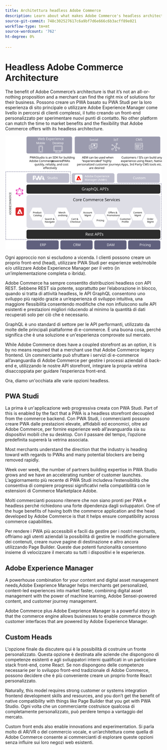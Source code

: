 ```yaml
---
title: Architettura headless Adobe Commerce
description: Learn about what makes Adobe Commerce's headless architecture approach unique.
source-git-commit: 748c302527617c6a9bf7d6e666c6b3acff89e021
workflow-type: tm+mt
source-wordcount: '762'
ht-degree: 0%

---
```



# Headless Adobe Commerce Architecture

The benefit of Adobe Commerce’s architecture is that it’s not an all-or-nothing proposition and a merchant can find the right mix of solutions for their business. Possono creare un PWA basato su PWA Studi per la loro esperienza di sito principale o utilizzare Adobe Experience Manager come livello in percorsi di clienti complessi, il tutto creando un front-end personalizzato per sperimentare nuovi punti di contatto. No other platform can match the time to market benefits and the flexibility that Adobe Commerce offers with its headless architecture.

![Diagramma che mostra un’architettura headless Adobe Commerce storefront](../../../assets/playbooks/headless-storefront-architecture.svg)

Ogni approccio non si escludono a vicenda. I clienti possono creare un proprio front-end (head), utilizzare PWA Studi per esperienze web/mobile e/o utilizzare Adobe Experience Manager per il vetro (in un’implementazione completa o ibrida).

Adobe Commerce ha sempre consentito distribuzioni headless con API REST. Sebbene REST sia potente, soprattutto per l’elaborazione in blocco, quando si tratta di attività headless, le API GraphQL consentono uno sviluppo più rapido grazie a un’esperienza di sviluppo intuitiva, una maggiore flessibilità consentendo modifiche che non influiscono sulle API esistenti e prestazioni migliori riducendo al minimo la quantità di dati recuperati solo per ciò che è necessario.

GraphQL è uno standard di settore per le API performanti, utilizzato da molte delle principali piattaforme di e-commerce. È una buona cosa, perché significa che è una soluzione e un&#39;esperienza comprovate sul mercato.

While Adobe Commerce does have a coupled storefront as an option, it is by no means required that a merchant use that Adobe Commerce legacy frontend. Un commerciante può sfruttare i servizi di e-commerce all’avanguardia di Adobe Commerce per gestire i processi aziendali di back-end e, utilizzando le nostre API storefront, integrare la propria vetrina disaccoppiata per guidare l’esperienza front-end.

Ora, diamo un&#39;occhiata alle varie opzioni headless.

## PWA Studi

La prima è un&#39;applicazione web progressiva creata con PWA Studi. Part of this is enabled by the fact that a PWA is a headless storefront decoupled from the commerce backend. Con PWA Studi, i commercianti possono creare PWA dalle prestazioni elevate, affidabili ed economici, oltre ad Adobe Commerce, per fornire esperienze web all’avanguardia sia su dispositivi mobili che su desktop. Con il passare del tempo, l’opzione predefinita supererà la vetrina associata.

Most merchants understand the direction that the industry is heading toward with regards to PWAs and many potential blockers are being removed rapidly.

Week over week, the number of partners building expertise in PWA Studio grows and we have an accelerating number of customer launches. L’aggiornamento più recente di PWA Studi includeva l’estensibilità che consentiva di compiere progressi significativi nella compatibilità con le estensioni di Commerce Marketplace Adobe.

Molti commercianti possono ritenere che non siano pronti per PWA e headless perché richiedono una forte dipendenza dagli sviluppatori. One of the huge benefits of having both the commerce application and the head developed by Adobe Commerce is that it helps ensure compatibility across commerce capabilities.

Per rendere i PWA più accessibili e facili da gestire per i nostri merchants, offriamo agli utenti aziendali la possibilità di gestire le modifiche giornaliere dei contenuti, creare nuove pagine di destinazione e altro ancora utilizzando Page Builder. Queste due potenti funzionalità consentono insieme di velocizzare il mercato su tutti i dispositivi e le esperienze.

## Adobe Experience Manager

A powerhouse combination for your content and digital asset management needs,Adobe Exeprience Manager helps merchants get personalized, content-led experiences into market faster, combining digital asset management with the power of machine learning, Adobe Sensei-powered content, and customer journey management.

Adobe Commerce plus Adobe Exeprience Manager is a powerful story in that the commerce engine allows businesses to enable commerce though customer interfaces that are powered by Adobe Experience Manager.

## Custom Heads

L&#39;opzione finale da discutere qui è la possibilità di costruire un fronte personalizzato. Questa opzione è destinata alle aziende che dispongono di competenze esistenti e agli sviluppatori interni qualificati in un particolare stack front-end, come React. Se non dispongono delle competenze necessarie per lo sviluppo front-end tradizionale di Adobe Commerce, possono decidere che è più conveniente creare un proprio fronte React personalizzato.

Naturally, this model requires strong customer or systems integration frontend development skills and resources, and you don’t get the benefit of native compatibility with things like Page Builder that you get with PWA Studio. Ogni volta che un commerciante costruisce qualcosa di completamente personalizzato, può perdere tempo a vantaggio del mercato.

Custom front ends also enable innovations and experimentation. Si parla molto di AR/VR o del commercio vocale, e un’architettura come quella di Adobe Commerce consente ai commercianti di esplorare queste opzioni senza influire sui loro negozi web esistenti.
